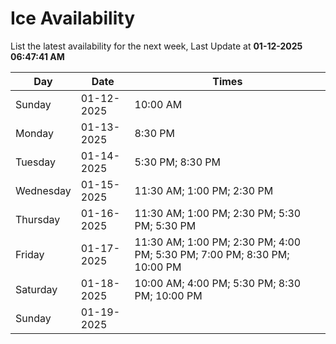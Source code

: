 # Ice Availability

List the latest availability for the next week, Last Update at **01-12-2025 06:47:41 AM**

| Day         | Date        | Times       |
| ----------- | ----------- | ----------- |
|Sunday|01-12-2025|10:00 AM|
|Monday|01-13-2025|8:30 PM|
|Tuesday|01-14-2025|5:30 PM; 8:30 PM|
|Wednesday|01-15-2025|11:30 AM; 1:00 PM; 2:30 PM|
|Thursday|01-16-2025|11:30 AM; 1:00 PM; 2:30 PM; 5:30 PM; 5:30 PM|
|Friday|01-17-2025|11:30 AM; 1:00 PM; 2:30 PM; 4:00 PM; 5:30 PM; 7:00 PM; 8:30 PM; 10:00 PM|
|Saturday|01-18-2025|10:00 AM; 4:00 PM; 5:30 PM; 8:30 PM; 10:00 PM|
|Sunday|01-19-2025||
